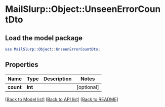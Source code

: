 # MailSlurp::Object::UnseenErrorCountDto

## Load the model package
```perl
use MailSlurp::Object::UnseenErrorCountDto;
```

## Properties
Name | Type | Description | Notes
------------ | ------------- | ------------- | -------------
**count** | **int** |  | [optional] 

[[Back to Model list]](../README#documentation-for-models) [[Back to API list]](../README#documentation-for-api-endpoints) [[Back to README]](../README)


